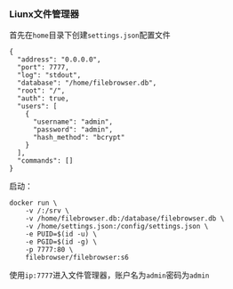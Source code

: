 ### Liunx文件管理器

首先在`home`目录下创建`settings.json`配置文件

```
{
  "address": "0.0.0.0",
  "port": 7777,
  "log": "stdout",
  "database": "/home/filebrowser.db",
  "root": "/",
  "auth": true,
  "users": [
    {
      "username": "admin",
      "password": "admin",
      "hash_method": "bcrypt"
    }
  ],
  "commands": []
}
```

启动：
```
docker run \
    -v /:/srv \
    -v /home/filebrowser.db:/database/filebrowser.db \
    -v /home/settings.json:/config/settings.json \
    -e PUID=$(id -u) \
    -e PGID=$(id -g) \
    -p 7777:80 \
    filebrowser/filebrowser:s6
```

使用`ip:7777`进入文件管理器，账户名为`admin`密码为`admin`
